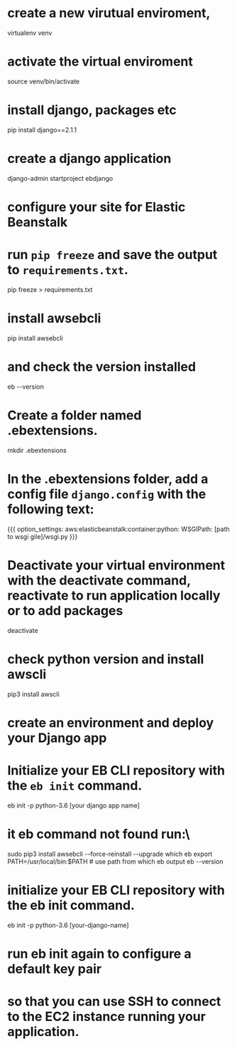 # create a new virutual enviroment,  
virtualenv venv

# activate the virtual enviroment
source venv/bin/activate

# install django, packages etc
pip install django==2.1.1

# create a django application
django-admin startproject ebdjango

# configure your site for Elastic Beanstalk
# run `pip freeze` and save the output to `requirements.txt`. 
pip freeze > requirements.txt

# install awsebcli
pip install awsebcli

# and check the version installed
eb --version

# Create a folder named .ebextensions. 
mkdir .ebextensions

# In the .ebextensions folder, add a config file `django.config` with the following text:
{{{
option_settings:
  aws:elasticbeanstalk:container:python:
    WSGIPath: [path to wsgi gile]/wsgi.py
}}}
# Deactivate your virtual environment with the deactivate command, reactivate to run application locally or to add packages
deactivate

# check python version and install awscli
pip3 install awscli


# create an environment and deploy your Django app
# Initialize your EB CLI repository with the `eb init` command. 
eb init -p python-3.6 [your django app name]

# it eb command not found run:\
sudo pip3 install awsebcli --force-reinstall --upgrade
which eb
export PATH=/usr/local/bin:$PATH # use path from which eb output
eb --version

# initialize your EB CLI repository with the eb init command. 
eb init -p python-3.6 [your-django-name]

# run eb init again to configure a default key pair 
# so that you can use SSH to connect to the EC2 instance running your application. 







